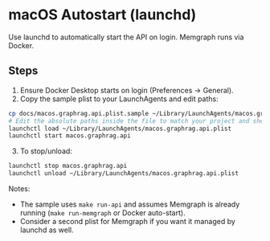 # macOS Autostart (launchd)

Use launchd to automatically start the API on login. Memgraph runs via Docker.

## Steps

1) Ensure Docker Desktop starts on login (Preferences → General).
2) Copy the sample plist to your LaunchAgents and edit paths:

```bash
cp docs/macos.graphrag.api.plist.sample ~/Library/LaunchAgents/macos.graphrag.api.plist
# Edit the absolute paths inside the file to match your project and shell
launchctl load ~/Library/LaunchAgents/macos.graphrag.api.plist
launchctl start macos.graphrag.api
```

3) To stop/unload:
```bash
launchctl stop macos.graphrag.api
launchctl unload ~/Library/LaunchAgents/macos.graphrag.api.plist
```

Notes:
- The sample uses `make run-api` and assumes Memgraph is already running (`make run-memgraph` or Docker auto-start).
- Consider a second plist for Memgraph if you want it managed by launchd as well.
